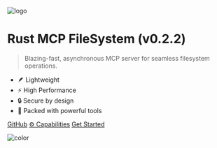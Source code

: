 <!-- _coverpage.md -->

<!-- ![logo](_media/rust-mcp-filesystem.png) -->

![logo](_media/rust-mcp-filesystem.png)

<!-- x-release-please-start-version -->

# Rust MCP FileSystem (v0.2.2)

<!-- x-release-please-end -->

> Blazing-fast, asynchronous MCP server for seamless filesystem operations.

- 🪶 Lightweight
- ⚡ High Performance
- 🔒 Secure by design
- 🔧 Packed with powerful tools

[GitHub](https://github.com/rust-mcp-stack/rust-mcp-filesystem)
[⚙️ Capabilities](capabilities.md)
[Get Started](#rust-mcp-filesystem)

<!-- background color -->

![color](<rgba(0,0,0,0)>)
